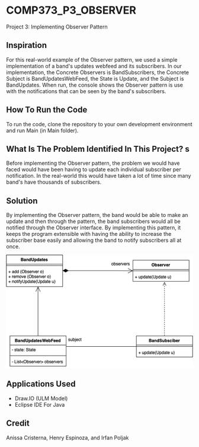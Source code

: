 # COMP373_P3_OBSERVER

Project 3: Implementing Observer Pattern

## Inspiration 

For this real-world example of the Observer pattern, we used a simple implementation of a band's updates webfeed and its subscribers. In our implementation, the Concrete Observers is BandSubscribers, the Concrete Subject is BandUpdatesWebFeed, the State is Update, and the Subject is BandUpdates. When run, the console shows the Observer pattern is use with the notifications that can be seen by the band's subscribers.

## How To Run the Code

To run the code, clone the repository to your own development environment and run Main (in Main folder).

## What Is The Problem Identified In This Project? s

Before implementing the Observer pattern, the problem we would have faced would have been having to update each individual subscriber per notification. In the real-world this would have taken a lot of time since many band's have thousands of subscribers. 

## Solution

By implementing the Observer pattern, the band would be able to make an update and then through the pattern, the band subscribers would all be notified through the Observer interface. By implementing this pattern, it keeps the program extensible with having the ability to increase the subscriber base easily and allowing the band to notify subscribers all at once.

![](UML%20Diagram/Observer.png)

## Applications Used 

* Draw.IO (ULM Model)
* Eclipse IDE For Java 

## Credit 

Anissa Cristerna,
Henry Espinoza, and
Irfan Poljak
